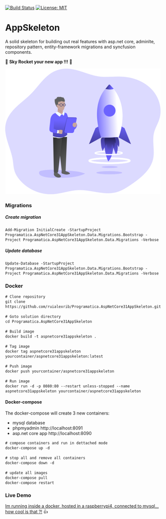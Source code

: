 [![Build Status](https://programaticasoftware.visualstudio.com/Programatica.AspNetCore31AppSkeleton/_apis/build/status/ruialexrib.Programatica.AspNetCore31AppSkeleton?branchName=main)](https://programaticasoftware.visualstudio.com/Programatica.AspNetCore31AppSkeleton/_build/latest?definitionId=20&branchName=main) [![License: MIT](https://img.shields.io/badge/License-MIT-yellow.svg)](https://opensource.org/licenses/MIT)

# AppSkeleton
A solid skeleton for building out real features with asp.net core, adminlte, repository pattern, entity-framework migrations and syncfusion components.

:rocket: **Sky Rocket your new app !!!** :rocket:

<img src="https://github.com/ruialexrib/Programatica.AspNetCore31AppSkeleton/blob/main/logo.png?raw=true" width="500">

### Migrations

##### Create migration
```
Add-Migration InitialCreate -StartupProject Programatica.AspNetCore31AppSkeleton.Data.Migrations.Bootstrap -Project Programatica.AspNetCore31AppSkeleton.Data.Migrations -Verbose
```
##### Update database
```
Update-Database -StartupProject Programatica.AspNetCore31AppSkeleton.Data.Migrations.Bootstrap -Project Programatica.AspNetCore31AppSkeleton.Data.Migrations -Verbose
```

### Docker

```
# Clone repository
git clone https://github.com/ruialexrib/Programatica.AspNetCore31AppSkeleton.git

# Goto solution directory
cd Programatica.AspNetCore31AppSkeleton

# Build image
docker build -t aspnetcore31appskeleton .

# Tag image
docker tag aspnetcore31appskeleton yourcontainer/aspnetcore31appskeleton:latest

# Push image
docker push yourcontainer/aspnetcore31appskeleton

# Run image
docker run -d -p 8080:80 --restart unless-stopped --name aspnetcore31appskeleton yourcontainer/aspnetcore31appskeleton
```

#### Docker-compose

The docker-compose will create 3 new containers: 
* mysql database 
* phpmyadmin http://localhost:8091
* asp.net core app http://localhost:8090

```
# compose containers and run in dettached mode
docker-compose up -d

# stop all and remove all containers
docker-compose down -d

# update all images
docker-compose pull
docker-compose restart
```

### Live Demo

[Im running inside a docker, hosted in a raspberrypi4, connected to mysql... how cool is that ?!](http://ruialexrib.ddns.net:8090) :thumbsup:
